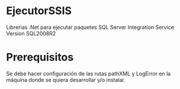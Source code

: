 # EjecutorSSIS
Librerias .Net para ejecutar paquetes SQL Server Integration Service Version SQL2008R2

# Prerequisitos

Se debe hacer configuración  de las rutas pathXML y LogError en la máquina donde se quiera desarrollar y/o instalar.


